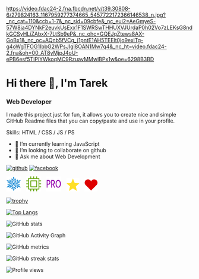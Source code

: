 https://video.fdac24-2.fna.fbcdn.net/v/t39.30808-6/279824163_1167959277374665_5457722172366146538_n.jpg?_nc_cat=110&ccb=1-7&_nc_sid=09cbfe&_nc_eui2=AeGmyeS-57W8ja4DYNkF2euvkUsExx1F1SWRSwTHHUXVJUrdaP0h02Vo7zLEKsG8ndkGCSyHLiZAbxX-7LtSb9eP&_nc_ohc=GQEJqZtews8AX-GoBx1&_nc_oc=AQnb5fVCg_j1pntE1AH5TEElt0jo9exlTg-g4oWgTFOG1IbbG2WPsJIgI8OAN1Mw7q4&_nc_ht=video.fdac24-2.fna&oh=00_AT8yMjpJ4oU-ePB6esf5TIPlYWkoqMC9RzuavMMwlBPx1w&oe=6298B3BD
# Hi there 👋, I'm Tarek
### Web Developer


I made this project just for fun, it allows you to create nice and simple GitHub Readme files that you can copy/paste and use in your profile.

Skills: HTML / CSS / JS / PS

- 🌱 I’m currently learning JavaScript 
- 👯 I’m looking to collaborate on github 
- 💬 Ask me about Web Development 


[<img src='https://cdn.jsdelivr.net/npm/simple-icons@3.0.1/icons/github.svg' alt='github' height='40'>](https://github.com/tarekalways)  [<img src='https://cdn.jsdelivr.net/npm/simple-icons@3.0.1/icons/facebook.svg' alt='facebook' height='40'>](https://www.facebook.com/profile.php?id=100024818118898)  

<a href='https://archiveprogram.github.com/'><img src='https://raw.githubusercontent.com/acervenky/animated-github-badges/master/assets/acbadge.gif' width='40' height='40'></a> <a href='https://docs.github.com/en/developers'><img src='https://raw.githubusercontent.com/acervenky/animated-github-badges/master/assets/devbadge.gif' width='40' height='40'></a> <a href='https://github.com/pricing'><img src='https://raw.githubusercontent.com/acervenky/animated-github-badges/master/assets/pro.gif' width='40' height='40'></a> <a href='https://stars.github.com/'><img src='https://raw.githubusercontent.com/acervenky/animated-github-badges/master/assets/starbadge.gif' width='35' height='35'></a> <a href='https://docs.github.com/en/github/supporting-the-open-source-community-with-github-sponsors'><img src='https://raw.githubusercontent.com/acervenky/animated-github-badges/master/assets/sponsorbadge.gif' width='35' height='35'></a> 

[![trophy](https://github-profile-trophy.vercel.app/?username=tarekalways)](https://github.com/ryo-ma/github-profile-trophy)

[![Top Langs](https://github-readme-stats.vercel.app/api/top-langs/?username=tarekalways)](https://github.com/anuraghazra/github-readme-stats)

![GitHub stats](https://github-readme-stats.vercel.app/api?username=tarekalways&show_icons=true&count_private=true)  

![GitHub Activity Graph](https://activity-graph.herokuapp.com/graph?username=tarekalways)  

![GitHub metrics](https://metrics.lecoq.io/tarekalways)  

![GitHub streak stats](https://github-readme-streak-stats.herokuapp.com/?user=tarekalways)  

![Profile views](https://gpvc.arturio.dev/tarekalways)  
